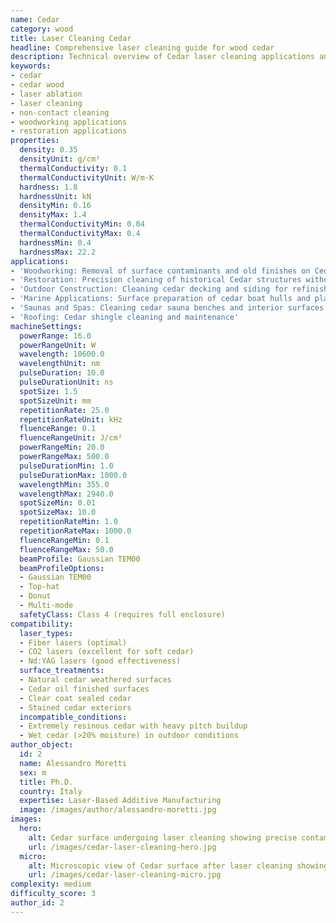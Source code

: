 ```yaml
---
name: Cedar
category: wood
title: Laser Cleaning Cedar
headline: Comprehensive laser cleaning guide for wood cedar
description: Technical overview of Cedar laser cleaning applications and parameters
keywords:
- cedar
- cedar wood
- laser ablation
- laser cleaning
- non-contact cleaning
- woodworking applications
- restoration applications
properties:
  density: 0.35
  densityUnit: g/cm³
  thermalConductivity: 0.1
  thermalConductivityUnit: W/m·K
  hardness: 1.8
  hardnessUnit: kN
  densityMin: 0.16
  densityMax: 1.4
  thermalConductivityMin: 0.04
  thermalConductivityMax: 0.4
  hardnessMin: 0.4
  hardnessMax: 22.2
applications:
- 'Woodworking: Removal of surface contaminants and old finishes on Cedar wood'
- 'Restoration: Precision cleaning of historical Cedar structures without damage'
- 'Outdoor Construction: Cleaning cedar decking and siding for refinishing'
- 'Marine Applications: Surface preparation of cedar boat hulls and planking'
- 'Saunas and Spas: Cleaning cedar sauna benches and interior surfaces'
- 'Roofing: Cedar shingle cleaning and maintenance'
machineSettings:
  powerRange: 16.0
  powerRangeUnit: W
  wavelength: 10600.0
  wavelengthUnit: nm
  pulseDuration: 10.0
  pulseDurationUnit: ns
  spotSize: 1.5
  spotSizeUnit: mm
  repetitionRate: 25.0
  repetitionRateUnit: kHz
  fluenceRange: 0.1
  fluenceRangeUnit: J/cm²
  powerRangeMin: 20.0
  powerRangeMax: 500.0
  pulseDurationMin: 1.0
  pulseDurationMax: 1000.0
  wavelengthMin: 355.0
  wavelengthMax: 2940.0
  spotSizeMin: 0.01
  spotSizeMax: 10.0
  repetitionRateMin: 1.0
  repetitionRateMax: 1000.0
  fluenceRangeMin: 0.1
  fluenceRangeMax: 50.0
  beamProfile: Gaussian TEM00
  beamProfileOptions:
  - Gaussian TEM00
  - Top-hat
  - Donut
  - Multi-mode
  safetyClass: Class 4 (requires full enclosure)
compatibility:
  laser_types:
  - Fiber lasers (optimal)
  - CO2 lasers (excellent for soft cedar)
  - Nd:YAG lasers (good effectiveness)
  surface_treatments:
  - Natural cedar weathered surfaces
  - Cedar oil finished surfaces
  - Clear coat sealed cedar
  - Stained cedar exteriors
  incompatible_conditions:
  - Extremely resinous cedar with heavy pitch buildup
  - Wet cedar (>20% moisture) in outdoor conditions
author_object:
  id: 2
  name: Alessandro Moretti
  sex: m
  title: Ph.D.
  country: Italy
  expertise: Laser-Based Additive Manufacturing
  image: /images/author/alessandro-moretti.jpg
images:
  hero:
    alt: Cedar surface undergoing laser cleaning showing precise contamination removal
    url: /images/cedar-laser-cleaning-hero.jpg
  micro:
    alt: Microscopic view of Cedar surface after laser cleaning showing detailed surface structure
    url: /images/cedar-laser-cleaning-micro.jpg
complexity: medium
difficulty_score: 3
author_id: 2
---
```


